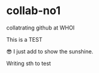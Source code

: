 # collab-no1
collatrating github at WHOI

This is a TEST


:sunglasses: I just add to show the sunshine.

Writing sth to test


